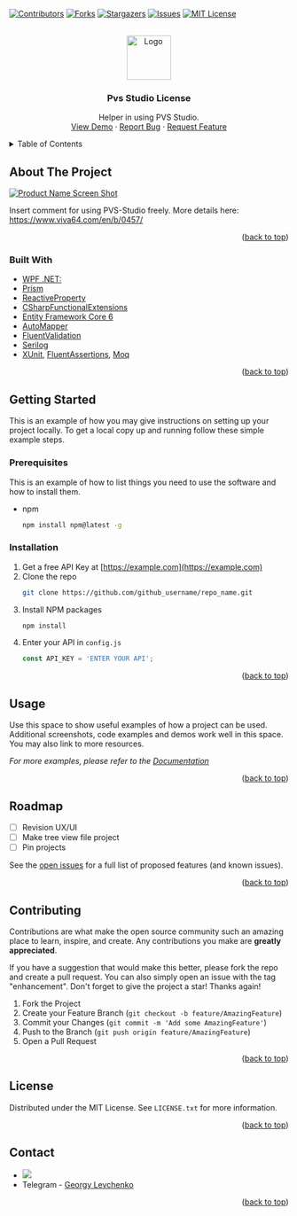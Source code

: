 [![Contributors][contributors-shield]][contributors-url]
[![Forks][forks-shield]][forks-url]
[![Stargazers][stars-shield]][stars-url]
[![Issues][issues-shield]][issues-url]
[![MIT License][license-shield]][license-url]



<!-- PROJECT LOGO -->
<br />
<div align="center">
  <a href="https://github.com/FoxTes/PvsStudioLicense">
    <img src="images/logo.png" alt="Logo" width="80" height="80">
  </a>

<h3 align="center">Pvs Studio License</h3>

  <p align="center">
    Helper in using PVS Studio.
    <br />
    <a href="https://github.com/FoxTes/PvsStudioLicense">View Demo</a>
    ·
    <a href="https://github.com/FoxTes/PvsStudioLicense/issues">Report Bug</a>
    ·
    <a href="https://github.com/FoxTes/PvsStudioLicense/issues">Request Feature</a>
  </p>
</div>



<!-- TABLE OF CONTENTS -->
<details>
  <summary>Table of Contents</summary>
  <ol>
    <li>
      <a href="#about-the-project">About The Project</a>
      <ul>
        <li><a href="#built-with">Built With</a></li>
      </ul>
    </li>
    <li>
      <a href="#getting-started">Getting Started</a>
      <ul>
        <li><a href="#prerequisites">Prerequisites</a></li>
        <li><a href="#installation">Installation</a></li>
      </ul>
    </li>
    <li><a href="#usage">Usage</a></li>
    <li><a href="#roadmap">Roadmap</a></li>
    <li><a href="#contributing">Contributing</a></li>
    <li><a href="#license">License</a></li>
    <li><a href="#contact">Contact</a></li>
    <li><a href="#acknowledgments">Acknowledgments</a></li>
  </ol>
</details>



<!-- ABOUT THE PROJECT -->
## About The Project

[![Product Name Screen Shot][product-screenshot]](https://example.com)

Insert comment for using PVS-Studio freely. More details here: https://www.viva64.com/en/b/0457/

<p align="right">(<a href="#top">back to top</a>)</p>



### Built With

* [WPF .NET:](https://docs.microsoft.com/ru-ru/dotnet/desktop/wpf/?view=netdesktop-6.0)
* [Prism](https://prismlibrary.com/)
* [ReactiveProperty](https://github.com/runceel/ReactiveProperty)
* [CSharpFunctionalExtensions](https://github.com/vkhorikov/CSharpFunctionalExtensions)
* [Entity Framework Core 6](https://docs.microsoft.com/en-us/ef/core/)
* [AutoMapper](https://automapper.org/)
* [FluentValidation](https://fluentvalidation.net/)
* [Serilog](https://serilog.net/)
* [XUnit](https://xunit.net/), [FluentAssertions](https://fluentassertions.com/), [Moq](https://github.com/moq)


<p align="right">(<a href="#top">back to top</a>)</p>



<!-- GETTING STARTED -->
## Getting Started

This is an example of how you may give instructions on setting up your project locally.
To get a local copy up and running follow these simple example steps.

### Prerequisites

This is an example of how to list things you need to use the software and how to install them.
* npm
  ```sh
  npm install npm@latest -g
  ```

### Installation

1. Get a free API Key at [https://example.com](https://example.com)
2. Clone the repo
   ```sh
   git clone https://github.com/github_username/repo_name.git
   ```
3. Install NPM packages
   ```sh
   npm install
   ```
4. Enter your API in `config.js`
   ```js
   const API_KEY = 'ENTER YOUR API';
   ```

<p align="right">(<a href="#top">back to top</a>)</p>



<!-- USAGE EXAMPLES -->
## Usage

Use this space to show useful examples of how a project can be used. Additional screenshots, code examples and demos work well in this space. You may also link to more resources.

_For more examples, please refer to the [Documentation](https://example.com)_

<p align="right">(<a href="#top">back to top</a>)</p>



<!-- ROADMAP -->
## Roadmap

- [ ] Revision UX/UI
- [ ] Make tree view file project
- [ ] Pin projects

See the [open issues](https://github.com/FoxTes/PvsStudioLicense/issues) for a full list of proposed features (and known issues).

<p align="right">(<a href="#top">back to top</a>)</p>



<!-- CONTRIBUTING -->
## Contributing

Contributions are what make the open source community such an amazing place to learn, inspire, and create. Any contributions you make are **greatly appreciated**.

If you have a suggestion that would make this better, please fork the repo and create a pull request. You can also simply open an issue with the tag "enhancement".
Don't forget to give the project a star! Thanks again!

1. Fork the Project
2. Create your Feature Branch (`git checkout -b feature/AmazingFeature`)
3. Commit your Changes (`git commit -m 'Add some AmazingFeature'`)
4. Push to the Branch (`git push origin feature/AmazingFeature`)
5. Open a Pull Request

<p align="right">(<a href="#top">back to top</a>)</p>



<!-- LICENSE -->
## License

Distributed under the MIT License. See `LICENSE.txt` for more information.

<p align="right">(<a href="#top">back to top</a>)</p>



<!-- CONTACT -->
## Contact

-   <a href="mailto:lewshadow@gmail.com?"><img src="https://img.shields.io/badge/gmail-%23DD0031.svg?&style=for-the-badge&logo=gmail&logoColor=white"/></a>
-   Telegram - [Georgy Levchenko](https://t.me/foxtes)

<p align="right">(<a href="#top">back to top</a>)</p>



<!-- MARKDOWN LINKS & IMAGES -->
<!-- https://www.markdownguide.org/basic-syntax/#reference-style-links -->
[contributors-shield]: https://img.shields.io/github/contributors/github_username/repo_name.svg?style=for-the-badge
[contributors-url]: https://github.com/FoxTes/PvsStudioLicense/graphs/contributors
[forks-shield]: https://img.shields.io/github/forks/github_username/repo_name.svg?style=for-the-badge
[forks-url]: https://github.com/FoxTes/PvsStudioLicense/network/members
[stars-shield]: https://img.shields.io/github/stars/github_username/repo_name.svg?style=for-the-badge
[stars-url]: https://github.com/FoxTes/PvsStudioLicense/stargazers
[issues-shield]: https://img.shields.io/github/issues/github_username/repo_name.svg?style=for-the-badge
[issues-url]: https://github.com/FoxTes/PvsStudioLicense/issues
[license-shield]: https://img.shields.io/github/license/github_username/repo_name.svg?style=for-the-badge
[license-url]: https://github.com/FoxTes/PvsStudioLicense/blob/main/LICENSE
[product-screenshot]: images/screenshot.png
